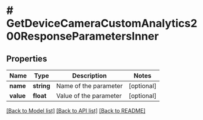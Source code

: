# # GetDeviceCameraCustomAnalytics200ResponseParametersInner

## Properties

Name | Type | Description | Notes
------------ | ------------- | ------------- | -------------
**name** | **string** | Name of the parameter | [optional]
**value** | **float** | Value of the parameter | [optional]

[[Back to Model list]](../../README.md#models) [[Back to API list]](../../README.md#endpoints) [[Back to README]](../../README.md)
